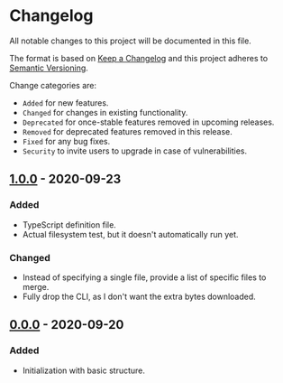 # Changelog

All notable changes to this project will be documented in this file.

The format is based on [Keep a Changelog](http://keepachangelog.com/en/1.0.0/)
and this project adheres to [Semantic Versioning](http://semver.org/spec/v2.0.0.html).

Change categories are:

* `Added` for new features.
* `Changed` for changes in existing functionality.
* `Deprecated` for once-stable features removed in upcoming releases.
* `Removed` for deprecated features removed in this release.
* `Fixed` for any bug fixes.
* `Security` to invite users to upgrade in case of vulnerabilities.

## [1.0.0] - 2020-09-23

### Added
- TypeScript definition file.
- Actual filesystem test, but it doesn't automatically run yet.

### Changed
- Instead of specifying a single file, provide a list of specific
  files to merge.
- Fully drop the CLI, as I don't want the extra bytes downloaded.

## [0.0.0] - 2020-09-20
### Added
- Initialization with basic structure.

[Unreleased]: https://github.com/saibotsivad/mergefs/compare/v1.0.0...HEAD
[1.0.0]: https://github.com/saibotsivad/mergefs/compare/v0.0.0...v1.0.0
[0.0.0]: https://github.com/saibotsivad/mergefs/tree/v0.0.0
